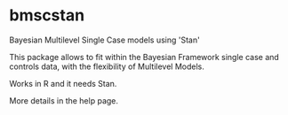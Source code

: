 # bmscstan
Bayesian Multilevel Single Case models using 'Stan'

This package allows to fit within the Bayesian Framework single case and controls data,
with the flexibility of Multilevel Models.

Works in R and it needs Stan.

More details in the help page.
